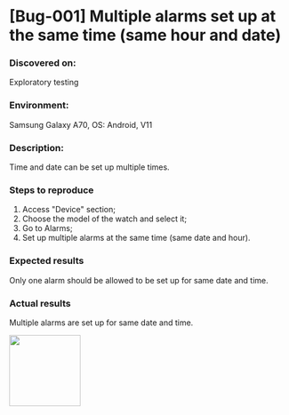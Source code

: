 # **[Bug-001] Multiple alarms set up at the same time (same hour and date)**

### **Discovered on:**

Exploratory testing

### **Environment:**

Samsung Galaxy A70, OS: Android, V11

### **Description:**

Time and date can be set up multiple times.

### **Steps to reproduce**

1. Access "Device" section;
2. Choose the model of the watch and select it;
3. Go to Alarms;
4. Set up multiple alarms at the same time (same date and hour).

### **Expected results**

Only one alarm should be allowed to be set up for same date and time.

### **Actual results**

Multiple alarms are set up for same date and time.

<img src="E:\QA\QA_it school\proiect final\Bugs\profile photo can't be deleted.jpeg" width="128"/>
